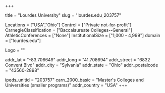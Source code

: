 
+++

title = "Lourdes University"
slug = "lourdes.edu_203757"

Locations = ["USA","Ohio"]
Control = ["Private not-for-profit"]
CarnegieClassification = ["Baccalaureate Colleges--General"]
AthleticConferences = ["None"]
InstitutionalSize = ["1,000 - 4,999"]
domain = ["lourdes.edu"]

Logo = ""

addr_lat = "-83.706649"
addr_long = "41.708694"
addr_street = "6832 Convent Blvd"
addr_city = "Sylvania"
addr_state = "Ohio"
addr_postalcode = "43560-2898"

ipeds_unitid = "203757"
carn_2000_basic = "Master's Colleges and Universities (smaller programs)"
addr_country = "USA"
+++
    
